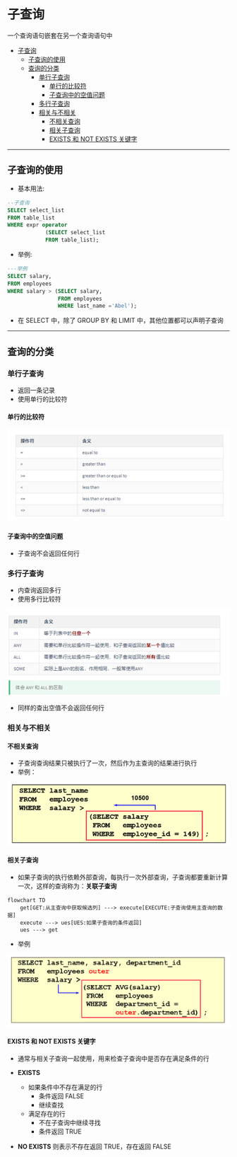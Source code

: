 # 子查询

一个查询语句嵌套在另一个查询语句中

<!-- @import "[TOC]" {cmd="toc" depthFrom=1 depthTo=6 orderedList=false} -->

<!-- code_chunk_output -->

- [子查询](#子查询)
  - [子查询的使用](#子查询的使用)
  - [查询的分类](#查询的分类)
    - [单行子查询](#单行子查询)
      - [单行的比较符](#单行的比较符)
      - [子查询中的空值问题](#子查询中的空值问题)
    - [多行子查询](#多行子查询)
    - [相关与不相关](#相关与不相关)
      - [不相关查询](#不相关查询)
      - [相关子查询](#相关子查询)
      - [EXISTS 和 NOT EXISTS 关键字](#exists-和-not-exists-关键字)

<!-- /code_chunk_output -->

---

## 子查询的使用

- 基本用法:

```sql
--子查询
SELECT select_list
FROM table_list
WHERE expr operator
            (SELECT select_list
            FROM table_list);
```

- 举例:

```sql
---举例
SELECT salary,
FROM employees
WHERE salary > (SELECT salary,
                FROM employees
                WHERE last_name ='Abel');
```

- 在 SELECT 中，除了 GROUP BY 和 LIMIT 中，其他位置都可以声明子查询

---

## 查询的分类

### 单行子查询

- 返回一条记录
- 使用单行的比较符

#### 单行的比较符

![单行子查询比较符](%E7%B4%A0%E6%9D%90%E5%BA%93/%E5%9B%BE%E7%89%87/%E5%8D%95%E8%A1%8C%E5%AD%90%E6%9F%A5%E8%AF%A2%E6%AF%94%E8%BE%83%E7%AC%A6.png)

#### 子查询中的空值问题

- 子查询不会返回任何行

### 多行子查询

- 内查询返回多行
- 使用多行比较符

![多行比较符](%E7%B4%A0%E6%9D%90%E5%BA%93/%E5%9B%BE%E7%89%87/%E5%A4%9A%E8%A1%8C%E6%AF%94%E8%BE%83%E7%AC%A6.png)

- 同样的查出空值不会返回任何行

### 相关与不相关

#### 不相关查询

- 子查询查询结果只被执行了一次，然后作为主查询的结果进行执行
- 举例：

![相关子查询](%E7%B4%A0%E6%9D%90%E5%BA%93/%E5%9B%BE%E7%89%87/%E4%B8%8D%E7%9B%B8%E5%85%B3%E5%AD%90%E6%9F%A5%E8%AF%A2%E4%B8%BE%E4%BE%8B.png)

#### 相关子查询

- 如果子查询的执行依赖外部查询，每执行一次外部查询，子查询都要重新计算一次，这样的查询称为：**关联子查询**

```mermaid
flowchart TD
    get[GET:从主查询中获取候选列] ---> execute[EXECUTE:子查询使用主查询的数据]
    execute ---> ues[UES:如果子查询的条件返回]
    ues ---> get
```

- 举例

![相关子查询举例](%E7%B4%A0%E6%9D%90%E5%BA%93/%E5%9B%BE%E7%89%87/%E7%9B%B8%E5%85%B3%E5%AD%90%E6%9F%A5%E8%AF%A2%E4%B8%BE%E4%BE%8B.png)

#### EXISTS 和 NOT EXISTS 关键字

- 通常与相关子查询一起使用，用来检查子查询中是否存在满足条件的行

- **EXISTS**
  - 如果条件中不存在满足的行
    - 条件返回 FALSE
    - 继续查找
  - 满足存在的行
    - 不在子查询中继续寻找
    - 条件返回 TRUE
- **NO EXISTS** 则表示不存在返回 TRUE，存在返回 FALSE
